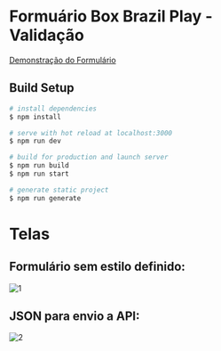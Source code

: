 # Formuário Box Brazil Play -  Validação
[Demonstração do Formulário](https://bbplay-test.lucaslourenco.ga/)

## Build Setup

```bash
# install dependencies
$ npm install

# serve with hot reload at localhost:3000
$ npm run dev

# build for production and launch server
$ npm run build
$ npm run start

# generate static project
$ npm run generate
```
# Telas

## Formulário sem estilo definido:
![1](https://res.cloudinary.com/lourencolucas/image/upload/v1626537020/BB-PLAY/unknown_nabvm6.png)
## JSON para envio a API:
![2](https://res.cloudinary.com/lourencolucas/image/upload/v1626537020/BB-PLAY/unknown2_nbfxbx.png)
